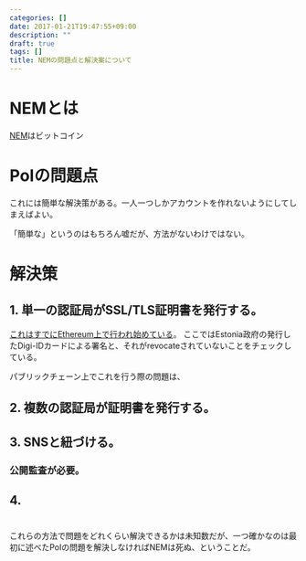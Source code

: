 ```yaml
---
categories: []
date: 2017-01-21T19:47:55+09:00
description: ""
draft: true
tags: []
title: NEMの問題点と解決案について
---
```


# NEMとは

[NEM](https://www.nem.io/)はビットコイン

# PoIの問題点



これには簡単な解決策がある。一人一つしかアカウントを作れないようにしてしまえばよい。

「簡単な」というのはもちろん嘘だが、方法がないわけではない。

# 解決策

## 1. 単一の認証局がSSL/TLS証明書を発行する。

[これはすでにEthereum上で行われ始めている](https://blog.oraclize.it/proof-of-identity-on-ethereum-or-the-kyc-problem-f4a9ee40af21#.ya2pi659n)。
ここではEstonia政府の発行したDigi-IDカードによる署名と、それがrevocateされていないことをチェックしている。

パブリックチェーン上でこれを行う際の問題は、

## 2. 複数の認証局が証明書を発行する。

## 3. SNSと紐づける。

### 公開監査が必要。

## 4.


#

これらの方法で問題をどれくらい解決できるかは未知数だが、一つ確かなのは最初に述べたPoIの問題を解決しなければNEMは死ぬ、ということだ。
